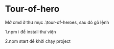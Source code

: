 # Tour-of-hero
Mở cmd ở thư mục .\tour-of-heroes, sau đó gõ lệnh

1.npm i để install thư viện

2.npm start để khởi chạy project
